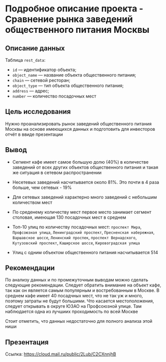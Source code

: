 # Подробное описание проекта - Сравнение рынка заведений общественного питания Москвы

## Описание данных

Таблица `rest_data`:
* `id` — идентификатор объекта;
* `object_name` — название объекта общественного питания;
* `chain` — сетевой ресторан;
* `object_type` — тип объекта общественного питания;
* `address` — адрес;
* `number` — количество посадочных мест

## Цель исследования

Нужно проанализировать рынок заведений общественного питания Москвы на основе имеющихся данных и подготовить для инвесторов отчёт в ввиде презентации

## Вывод

* Сегмент кафе имеет самое большую долю (40%) в количестве заведений от всех других объектов общественного питания и такая же ситуация в сетевом распространении


* Несетевых заведений насчитывается около 81%. Это почти в 4 раза больше, чем сетевых - 19%


* Для сетевых заведений характерно много заведений c небольшим количеством мест


* По среденему количеству мест первое место занимает сегмент столовая, имеющая 130 посадочных мест в среднем


* Топ-10 улиц по количеству посадочных мест: `проспект Мира`, `Профсоюзная улица`, `Ленинградский проспект`, `Пресненская набережная`, `Варшавское шоссе`, `Ленинский проспек`, `проспект Вернадского`, `Кутузовский проспект`, `Каширское шоссе`, `Кировоградская улица` 


* Улиц с одним объектом общественного питания насчитывается 514 

## Рекомендации

По анализу данных и по промежуточным выводам можно сделать следующие рекомендации. Следует обратить внимание на объект кафе, так как он является самым популярным и востребованным в Москве. В среднем кафе имеет 40 посадчных мест, что не так уж и много, поэтому затраты не будут большими. Что касается местоположения, следует открывать в округе ЮЗАО на Профсоюзной улице. Там наблюдается одна из лучшиих проходимость по всей Москве

Стоит отметить, что данных недостаточно для полного анализа этой ниши

## Презентация

Ссылка: https://cloud.mail.ru/public/2Lub/C2CXnnjhB
